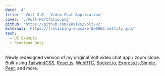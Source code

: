 ```yaml
---
date: '4'
title: ' Volt 2.0 - Video Chat Application'
cover: './Volt-Portfolio.png'
github: 'https://github.com/Zeviks/volt-v2'
external: 'https://frolicking-cupcake-8a0963.netlify.app/'
tech:
  - UI Example
  - Frontend Only
---
```


Newly redesigned version of my original Volt video chat app / zoom clone. Built using [TailwindCSS](), [React.js](), [WebRTC](), [Socket.io](), [Express.js](),[Simple-Peer](), and more.
